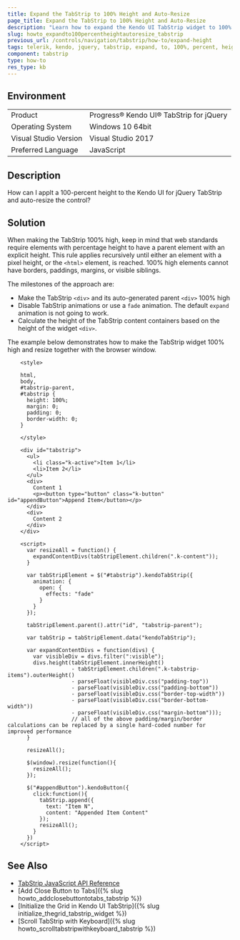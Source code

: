 ```yaml
---
title: Expand the TabStrip to 100% Height and Auto-Resize
page_title: Expand the TabStrip to 100% Height and Auto-Resize
description: "Learn how to expand the Kendo UI TabStrip widget to 100% height and make it resize together with the browser window."
slug: howto_expandto100percentheightautoresize_tabstrip
previous_url: /controls/navigation/tabstrip/how-to/expand-height
tags: telerik, kendo, jquery, tabstrip, expand, to, 100%, percent, height, and, autoresize
component: tabstrip
type: how-to
res_type: kb
---
```


## Environment

<table>
 <tr>
  <td>Product</td>
  <td>Progress® Kendo UI® TabStrip for jQuery</td>
 </tr>
 <tr>
  <td>Operating System</td>
  <td>Windows 10 64bit</td>
 </tr>
 <tr>
  <td>Visual Studio Version</td>
  <td>Visual Studio 2017</td>
 </tr>
 <tr>
  <td>Preferred Language</td>
  <td>JavaScript</td>
 </tr>
</table>

## Description

How can I applt a 100-percent height to the Kendo UI for jQuery TabStrip and auto-resize the control?

## Solution

When making the TabStrip 100% high, keep in mind that web standards require elements with percentage height to have a parent element with an explicit height. This rule applies recursively until either an element with a pixel height, or the `<html>` element, is reached. 100% high elements cannot have borders, paddings, margins, or visible siblings.

The milestones of the approach are:

* Make the TabStrip `<div>` and its auto-generated parent `<div>` 100% high
* Disable TabStrip animations or use a `fade` animation. The default `expand` animation is not going to work.
* Calculate the height of the TabStrip content containers based on the height of the widget `<div>`.

The example below demonstrates how to make the TabStrip widget 100% high and resize together with the browser window.



```dojo
    <style>

    html,
    body,
    #tabstrip-parent,
    #tabstrip {
      height: 100%;
      margin: 0;
      padding: 0;
      border-width: 0;
    }

    </style>

    <div id="tabstrip">
      <ul>
        <li class="k-active">Item 1</li>
        <li>Item 2</li>
      </ul>
      <div>
        Content 1
        <p><button type="button" class="k-button" id="appendButton">Append Item</button></p>
      </div>
      <div>
        Content 2
      </div>
    </div>

    <script>
      var resizeAll = function() {
        expandContentDivs(tabStripElement.children(".k-content"));
      }

      var tabStripElement = $("#tabstrip").kendoTabStrip({
        animation: {
          open: {
            effects: "fade"
          }
        }
      });

      tabStripElement.parent().attr("id", "tabstrip-parent");

      var tabStrip = tabStripElement.data("kendoTabStrip");

      var expandContentDivs = function(divs) {
        var visibleDiv = divs.filter(":visible");
        divs.height(tabStripElement.innerHeight()
                    - tabStripElement.children(".k-tabstrip-items").outerHeight()
                    - parseFloat(visibleDiv.css("padding-top"))
                    - parseFloat(visibleDiv.css("padding-bottom"))
                    - parseFloat(visibleDiv.css("border-top-width"))
                    - parseFloat(visibleDiv.css("border-bottom-width"))
                    - parseFloat(visibleDiv.css("margin-bottom")));
                    // all of the above padding/margin/border calculations can be replaced by a single hard-coded number for improved performance
      }

      resizeAll();

      $(window).resize(function(){
        resizeAll();
      });

      $("#appendButton").kendoButton({
        click:function(){
          tabStrip.append({
            text: "Item N",
            content: "Appended Item Content"
          });
          resizeAll();
        }
      })
    </script>
```

## See Also

* [TabStrip JavaScript API Reference](/api/javascript/ui/tabstrip)
* [Add Close Button to Tabs]({% slug howto_addclosebuttontotabs_tabstrip %})
* [Initialize the Grid in Kendo UI TabStrip]({% slug initialize_thegrid_tabstrip_widget %})
* [Scroll TabStrip with Keyboard]({% slug howto_scrolltabstripwithkeyboard_tabstrip %})
